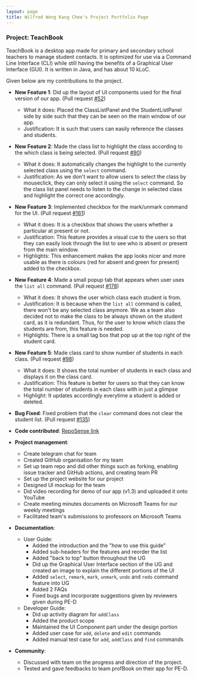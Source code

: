 ```yaml
---
layout: page
title: Wilfred Wong Kang Chee's Project Portfolio Page
---
```


### Project: TeachBook

TeachBook is a desktop app made for primary and secondary school teachers to manage student contacts. It is optimized for
use via a Command Line Interface (CLI) while still having the benefits of a Graphical User Interface (GUI). It is 
written in Java, and has about 10 kLoC.

Given below are my contributions to the project.

* **New Feature 1**: Did up the layout of UI components used for the final version of our app. (Pull request [\#52](https://github.com/AY2122S1-CS2103T-W10-2/tp/pull/52))
  * What it does: Placed the ClassListPanel and the StudentListPanel side by side such that they can be seen on the main window of our app.
  * Justification: It is such that users can easily reference the classes and students.

* **New Feature 2**: Made the class list to highlight the class according to the which class is being selected. (Pull request [\#90](https://github.com/AY2122S1-CS2103T-W10-2/tp/pull/90))
  * What it does: It automatically changes the highlight to the currently selected class using the `select` command.
  * Justification: As we don't want to allow users to select the class by mouseclick, they can only select it using the `select` command. So the class list panel needs to listen to the change in selected class and highlight the correct one accordingly.

* **New Feature 3**: Implemented checkbox for the mark/unmark command for the UI. (Pull request [\#161](https://github.com/AY2122S1-CS2103T-W10-2/tp/pull/161))
  * What it does: It is a checkbox that shows the users whether a particular at present or not.
  * Justification: This feature provides a visual cue to the users so that they can easily look through the list to see who is absent or present from the main window.
  * Highlights: This enhancement makes the app looks nicer and more usable as there is colours (red for absent and green for present) added to the checkbox.

* **New Feature 4**: Made a small popup tab that appears when user uses the `list all` command. (Pull request [\#178](https://github.com/AY2122S1-CS2103T-W10-2/tp/pull/178))
  * What it does: It shows the user which class each student is from.
  * Justification: It is because when the `list all` command is called, there won't be any selected class anymore. We as a team also decided not to make the class to be always shown on the student card, as it is redundant. Thus, for the user to know which class the students are from, this feature is needed.
  * Highlights: There is a small tag box that pop up at the top right of the student card.

* **New Feature 5**: Made class card to show number of students in each class. (Pull request [\#98](https://github.com/AY2122S1-CS2103T-W10-2/tp/pull/98))
  * What it does: It shows the total number of students in each class and displays it on the class card.
  * Justification: This feature is better for users so that they can know the total number of students in each class with in just a glimpse
  * Highlight: It updates accordingly everytime a student is added or deleted.

* **Bug Fixed**: Fixed problem that the `clear` command does not clear the student list. (Pull request [\#135](https://github.com/AY2122S1-CS2103T-W10-2/tp/pull/135))

* **Code contributed**: [RepoSense link](https://nus-cs2103-ay2122s1.github.io/tp-dashboard/?search=wilfredwongkc&sort=groupTitle&sortWithin=title&timeframe=commit&mergegroup=&groupSelect=groupByAuthors&breakdown=true&checkedFileTypes=docs~functional-code~test-code~other&since=2021-09-17&tabOpen=false)

* **Project management**:
  * Create telegram chat for team
  * Created GitHub organisation for my team
  * Set up team repo and did other things such as forking, enabling issue tracker and GitHub actions, and creating team PR
  * Set up the project website for our project
  * Designed UI mockup for the team
  * Did video recording for demo of our app (v1.3) and uploaded it onto YouTube
  * Create meeting minutes documents on Microsoft Teams for our weekly meetings
  * Facilitated team's submissions to professors on Microsoft Teams

* **Documentation**:
  * User Guide:
    * Added the introduction and the "how to use this guide"
    * Added sub-headers for the features and reorder the list
    * Added "back to top" button throughout the UG
    * Did up the Graphical User Interface section of the UG and created an image to explain the different portions of the UI
    * Added `select`, `remark`, `mark`, `unmark`, `undo` and `redo` command feature into UG
    * Added 2 FAQs
    * Fixed bugs and incorporate suggestions given by reviewers given during PE-D
  * Developer Guide:
    * Did up activity diagram for `addClass`
    * Added the product scope 
    * Maintained the UI Component part under the design portion
    * Added user case for `add`, `delete` and `edit` commands
    * Added manual test case for `add`, `addClass` and `find` commands

* **Community**:
  * Discussed with team on the progress and direction of the project.
  * Tested and gave feedbacks to team profBook on their app for PE-D.

  
